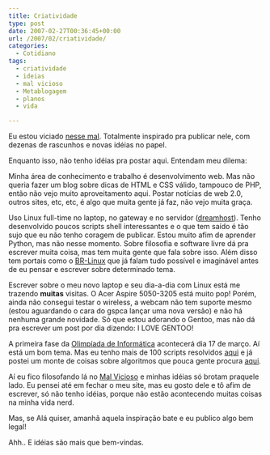 ```yaml
---
title: Criatividade
type: post
date: 2007-02-27T00:36:45+00:00
url: /2007/02/criatividade/
categories:
  - Cotidiano
tags:
  - criatividade
  - ideias
  - mal vicioso
  - Metablogagem
  - planos
  - vida

---
```

Eu estou viciado [nesse mal][1]. Totalmente inspirado pra publicar nele, com dezenas de rascunhos e novas idéias no papel.

Enquanto isso, não tenho idéias pra postar aqui. Entendam meu dilema:

Minha área de conhecimento e trabalho é desenvolvimento web. Mas não queria fazer um blog sobre dicas de HTML e CSS válido, tampouco de PHP, então não vejo muito aproveitamento aqui. Postar notícias de web 2.0, outros sites, etc, etc, é algo que muita gente já faz, não vejo muita graça.

Uso Linux full-time no laptop, no gateway e no servidor ([dreamhost][2]). Tenho desenvolvido poucos scripts shell interessantes e o que tem saído é tão sujo que eu não tenho coragem de publicar. Estou muito afim de aprender Python, mas não nesse momento. Sobre filosofia e software livre dá pra escrever muita coisa, mas tem muita gente que fala sobre isso. Além disso tem portais como o [BR-Linux][3] que já falam tudo possível e imaginável antes de eu pensar e escrever sobre determinado tema.

Escrever sobre o meu novo laptop e seu dia-a-dia com Linux está me trazendo **muitas** visitas. O Acer Aspire 5050-3205 está muito pop! Porém, ainda não consegui testar o wireless, a webcam não tem suporte mesmo (estou aguardando o cara do gspca lançar uma nova versão) e não há nenhuma grande novidade. Só que estou adorando o Gentoo, mas não dá pra escrever um post por dia dizendo: I LOVE GENTOO!

A primeira fase da [Olimpíada de Informática][4] acontecerá dia 17 de março. Aí está um bom tema. Mas eu tenho mais de 100 scripts resolvidos [aqui][5] e já postei um monte de coisas sobre algoritmos que pouca gente procura [aqui][6].

Aí eu fico filosofando lá no [Mal Vicioso][1] e minhas idéias só brotam praquele lado. Eu pensei até em fechar o meu site, mas eu gosto dele e tô afim de escrever, só não tenho idéias, porque não estão acontecendo muitas coisas na minha vida nerd.

Mas, se Alá quiser, amanhã aquela inspiração bate e eu publico algo bem legal!

Ahh.. E idéias são mais que bem-vindas.

 [1]: http://malvicioso.com/
 [2]: http://www.dreamhost.com/
 [3]: http://www.br-linux.org/
 [4]: http://olimpiada.ic.unicamp.br
 [5]: /wp-content/uploads/c/
 [6]: /tags/algoritmos/

